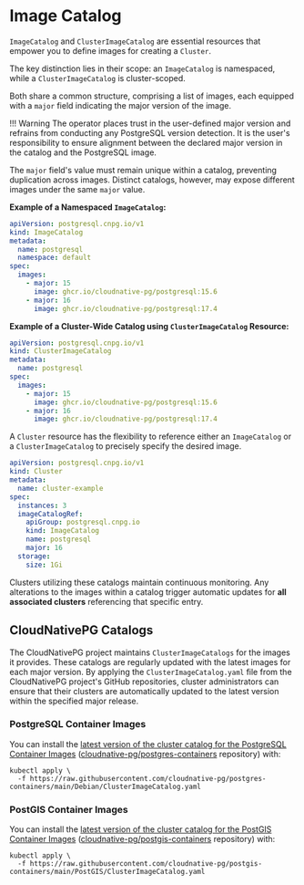 # Image Catalog

`ImageCatalog` and `ClusterImageCatalog` are essential resources that empower
you to define images for creating a `Cluster`.

The key distinction lies in their scope: an `ImageCatalog` is namespaced, while
a `ClusterImageCatalog` is cluster-scoped.

Both share a common structure, comprising a list of images, each equipped with
a `major` field indicating the major version of the image.

!!! Warning
    The operator places trust in the user-defined major version and refrains
    from conducting any PostgreSQL version detection. It is the user's
    responsibility to ensure alignment between the declared major version in
    the catalog and the PostgreSQL image.

The `major` field's value must remain unique within a catalog, preventing
duplication across images. Distinct catalogs, however, may
expose different images under the same `major` value.

**Example of a Namespaced `ImageCatalog`:**

```yaml
apiVersion: postgresql.cnpg.io/v1
kind: ImageCatalog
metadata:
  name: postgresql
  namespace: default
spec:
  images:
    - major: 15
      image: ghcr.io/cloudnative-pg/postgresql:15.6
    - major: 16
      image: ghcr.io/cloudnative-pg/postgresql:17.4
```

**Example of a Cluster-Wide Catalog using `ClusterImageCatalog` Resource:**

```yaml
apiVersion: postgresql.cnpg.io/v1
kind: ClusterImageCatalog
metadata:
  name: postgresql
spec:
  images:
    - major: 15
      image: ghcr.io/cloudnative-pg/postgresql:15.6
    - major: 16
      image: ghcr.io/cloudnative-pg/postgresql:17.4
```

A `Cluster` resource has the flexibility to reference either an `ImageCatalog`
or a `ClusterImageCatalog` to precisely specify the desired image.

```yaml
apiVersion: postgresql.cnpg.io/v1
kind: Cluster
metadata:
  name: cluster-example
spec:
  instances: 3
  imageCatalogRef:
    apiGroup: postgresql.cnpg.io
    kind: ImageCatalog
    name: postgresql
    major: 16
  storage:
    size: 1Gi
```

Clusters utilizing these catalogs maintain continuous monitoring.
Any alterations to the images within a catalog trigger automatic updates for
**all associated clusters** referencing that specific entry.

## CloudNativePG Catalogs

The CloudNativePG project maintains `ClusterImageCatalogs` for the images it
provides. These catalogs are regularly updated with the latest images for each
major version. By applying the `ClusterImageCatalog.yaml` file from the
CloudNativePG project's GitHub repositories, cluster administrators can ensure
that their clusters are automatically updated to the latest version within the
specified major release.

### PostgreSQL Container Images

You can install the
[latest version of the cluster catalog for the PostgreSQL Container Images](https://raw.githubusercontent.com/cloudnative-pg/postgres-containers/main/Debian/ClusterImageCatalog.yaml)
([cloudnative-pg/postgres-containers](https://github.com/cloudnative-pg/postgres-containers) repository)
with:

```shell
kubectl apply \
  -f https://raw.githubusercontent.com/cloudnative-pg/postgres-containers/main/Debian/ClusterImageCatalog.yaml
```

### PostGIS Container Images

You can install the
[latest version of the cluster catalog for the PostGIS Container Images](https://raw.githubusercontent.com/cloudnative-pg/postgis-containers/main/PostGIS/ClusterImageCatalog.yaml)
([cloudnative-pg/postgis-containers](https://github.com/cloudnative-pg/postgis-containers) repository)
with:

```shell
kubectl apply \
  -f https://raw.githubusercontent.com/cloudnative-pg/postgis-containers/main/PostGIS/ClusterImageCatalog.yaml
```
